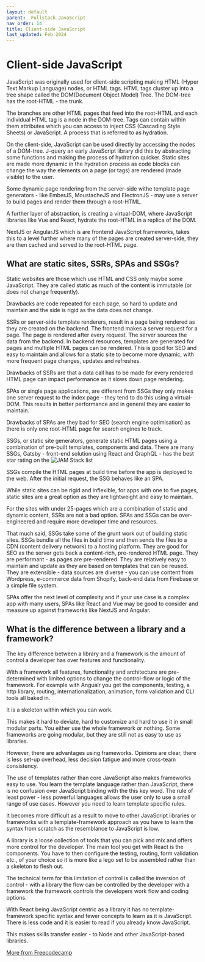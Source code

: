```yaml
---
layout: default
parent:  Fullstack JavaScript
nav_order: 14
title: Client-side JavaScript
last_updated: Feb 2024
---
```



# Client-side JavaScript

JavaScript was originally used for client-side scripting making HTML (Hyper Text Markup Language) nodes, or HTML tags. HTML tags cluster up into a tree shape called the DOM(Document Object Model) Tree. The DOM-tree has the root-HTML - the trunk. 

The branches are other HTML pages that feed into the root-HTML and each individual HTML tag is a node in the DOM-tree. Tags can contain within them attributes which you can access to inject CSS (Cascading Style Sheets) or JavaScript. A process that is referred to as hydration.

On the client-side, JavaScript can be used directly by accessing the nodes of a DOM-tree. J-query an early JavaScript library did this by abstracting some functions and making the process of hydration quicker. Static sites are made more dynamic in the hydration process as code blocks can change the way the elements on a page (or tags) are rendered (made visible) to the user.

Some dynamic page rendering from the server-side withe template page generators - like EmberJS, MoustacheJS and ElectronJS - may use a server to build pages and render them through a root-HTML.

A further layer of abstraction, is creating a virtual-DOM, where JavaScript libraries like Vue and React, hydrate the root-HTML in a replica of the DOM.

NextJS or AngularJS which is are frontend JavaScript frameworks, takes this to a level further where many of the pages are created server-side, they are then cached and served to the root-HTML page.

## What are static sites, SSRs, SPAs and SSGs?

Static websites are those which use HTML and CSS only maybe some JavaScript. They are called static as much of the content is immutable (or does not change frequently).

Drawbacks are code repeated for each page, so hard to update and maintain and the side is rigid as the data does not change.

SSRs or server-side template renderers, result in a page being rendered as they are created on the backend. The frontend makes a server request for a page. The page is rendered after every request. The server sources the data from the backend. In backend resources, templates are generated for pages and multiple HTML pages can be rendered. This is good for SEO and easy to maintain and allows for a static site to become more dynamic, with more frequent page changes, updates and refreshes.

Drawbacks of SSRs are that a data call has to be made for every rendered HTML page can impact performance as it slows down page rendering.

SPAs or single page applications, are different from SSGs they only makes one server request to the index page - they tend to do this using a virtual-DOM. This results in better performance and in general they are easier to maintain.

Drawbacks of SPAs are they bad for SEO (search engine optimisation) as there is only one root-HTML page for search engines to track.

SSGs, or static site generators, generate static HTML pages using a combination of pre-built templates, components and data. There are many SSGs, Gatsby - front-end solution using React and GraphQL - has the best star rating on the ![JAM Stack list](https://jamstack.org/generators/)

SSGs compile the HTML pages at build time before the app is deployed to the web. After the initial request, the SSG behaves like an SPA.

While static sites can be rigid and inflexible, for apps with one to five pages, static sites are a great option as they are lightweight and easy to maintain.

For the sites with under 25-pages which are a combination of static and dynamic content, SSRs are not a bad option. SPAs and SSGs can be over-engineered and require more developer time and resources. 

That much said, SSGs take some of the grunt work out of building static sites. SSGs bundle all the files in build time and then sends the files to a CDN (content delivery network) to a hosting platform. They are good for SEO as the server gets back a content-rich, pre-rendered HTML page. They are performant - as pages are pre-rendered. They are relatively easy to maintain and update as they are based on templates that can be reused. They are extensible - data sources are diverse - you can use content from Wordpress, e-commerce data from Shopify, back-end data from Firebase or a simple file system. 

SPAs offer the next level of complexity and if your use case is a complex app with many users, SPAs like React and Vue may be good to consider and measure up against frameworks like NextJS and Angular.

## What is the difference between a library and a framework?

The key difference between a library and a framework is the amount of control a developer has over features and functionality.

With a framework all features, functionality and architecture are pre-determined with limited options to change the control-flow or logic of the framework. For example with Angualr you get the components, testing, a http library, routing, internationalization, animation, form validation and CLI tools all baked in.

It is a skeleton within which you can work.

This makes it hard to deviate, hard to customize and hard to use it in small modular parts. You either use the whole framework or nothing. Some frameworks are going modular, but they are still not as easy to use as libraries.

However, there are advantages using frameworks. Opinions are clear, there is less set-up overhead, less decision fatigue and more cross-team consistency.

The use of templates rather than core JavaScript also makes frameworks easy to use. You learn the template language rather than JavaScript, there is no confusion over JavaScript binding with the this key word. The rule of least power - less powerful languages allows the user only to use a small range of use cases. However you need to learn template specific rules.

It becomes more difficult as a result to move to other JavaScript libraries or frameworks with a template-framework approach as you have to learn the syntax from scratch as the resemblance to JavaScript is low.

A library is a loose collection of tools that you can pick and mix and offers more control for the developer. The main tool you get with React is the components. You have to then configure the testing, routing, form validation etc., of your choice so it is more like a lego set to be assembled rather than a skeleton to flesh out.

The technical term for this limitation of control is called the inversion of control - with a library the flow can be controlled by the developer with a framework the framework controls the developers work flow and coding options.

With React being JavaScript centric as a library it has no template-framework specific syntax and fewer concepts to learn as it is JavaScript. There is less code and it is easier to read if you already know JavaScript.

This makes skills transfer easier - to Node and other JavaScript-based libraries.

[More from Freecodecamp ](https://www.freecodecamp.org/news/the-difference-between-a-framework-and-a-library-bd133054023f/)
